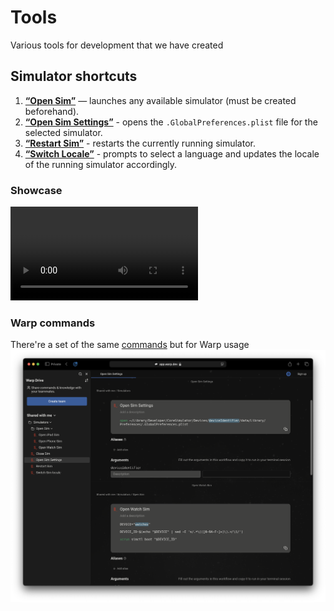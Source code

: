 # Tools
Various tools for development that we have created


## Simulator shortcuts
1. [**“Open Sim”**](simulatorShortcuts/Open%20Sim.shortcut) — launches any available simulator (must be created beforehand).
2. [**“Open Sim Settings”**](simulatorShortcuts/Open%20Sim%20Settings.shortcut) - opens the  ```.GlobalPreferences.plist``` file for the selected simulator.
3. [**“Restart Sim”**](simulatorShortcuts/Restart%20Sim.shortcut) - restarts the currently running simulator.
4. [**“Switch Locale”**](simulatorShortcuts/Switch%20Locale.shortcut) - prompts to select a language and updates the locale of the running simulator accordingly.

### Showcase
<video controls src="assets/SimShortcutsShowcase.mp4"></video>

### Warp commands
There're a set of the same [commands](https://app.warp.dev/drive/folder/Simulators-PQEvBCB6J30zrsOIZjymZf) but for Warp usage
![Warp preview](assets/warpLinkPreview.png)